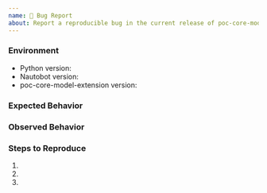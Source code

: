 ```yaml
---
name: 🐛 Bug Report
about: Report a reproducible bug in the current release of poc-core-model-extension
---
```


### Environment
* Python version:  <!-- Example: 3.7.7 -->
* Nautobot version:  <!-- Example: 1.4.0 -->
* poc-core-model-extension version:  <!-- Example: 0.1.0 -->

<!-- What did you expect to happen? -->
### Expected Behavior


<!-- What happened instead? -->
### Observed Behavior

<!--
    Describe in detail the exact steps that someone else can take to reproduce
    this bug using the current release.
-->
### Steps to Reproduce
1.
2.
3.
